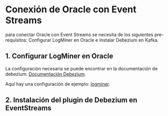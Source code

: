 # Conexión de Oracle con Event Streams 
para conectar Oracle con Event Streams se necesita de los siguientes pre-requisitos: Configurar LogMiner en Oracle e instalar Debezium en Kafka. 
## 1. Configurar LogMiner en Oracle 
La configuración necesaria se puede encontrar en la documentación de debezium: [Documentación Debezium](https://debezium.io/documentation/reference/stable/connectors/oracle.html#setting-up-oracle).

Aquí hay una configuración de ejemplo: [logminer](logMiner.sql).

## 2. Instalación del plugin de Debezium en EventStreams
